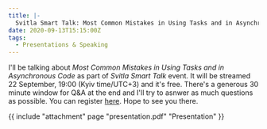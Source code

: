 ```yaml
---
title: |-
  Svitla Smart Talk: Most Common Mistakes in Using Tasks and in Asynchronous Code
date: 2020-09-13T15:15:00Z
tags:
  - Presentations & Speaking
---
```

I'll be talking about _Most Common Mistakes in Using Tasks and in Asynchronous Code_ as part of _Svitla Smart Talk_ event. It will be streamed 22 September, 19:00 (Kyiv time/UTC+3) and it's free. There's a generous 30 minute window for Q&A at the end and I'll try to asnwer as much questions as possible. You can register [here][1]. Hope to see you there.

<!-- excerpt -->

{{ include "attachment" page "presentation.pdf" "Presentation" }}

[1]: https://2event.com/en/events/1860273#/